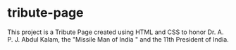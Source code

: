 # tribute-page
This project is a Tribute Page created using HTML and CSS to honor Dr. A. P. J. Abdul Kalam, the "Missile Man of India " and the 11th President of India.
